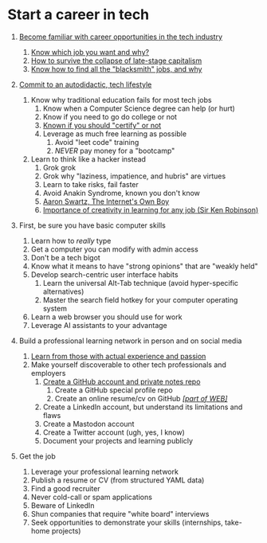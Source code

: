 # Start a career in tech

1. [Become familiar with career opportunities in the tech industry](https://youtu.be/x4B02-qpaf8)
    1. [Know which job you want and why?](https://youtu.be/d2EwuxQHV6Y)
    1. [How to survive the collapse of late-stage capitalism](https://youtu.be/nF76zlqWjk4)
    1. [Know how to find all the "blacksmith" jobs, and why](https://youtu.be/TrFGCPqpPcU)

1. [Commit to an autodidactic, tech lifestyle](https://youtu.be/yvGhmx4mtJI)
    1. Know why traditional education fails for most tech jobs
        1. Know when a Computer Science degree can help (or hurt)
        1. Know if you need to go do college or not
        1. [Known if you should "certify" or not](https://youtu.be/ZDbQ9-QJIhQ)
        1. Leverage as much free learning as possible
            1. Avoid "leet code" training
            1. *NEVER* pay money for a "bootcamp"
    1. Learn to think like a hacker instead
        1. Grok grok
        1. Grok why "laziness, impatience, and hubris" are virtues
        1. Learn to take risks, fail faster
        1. Avoid Anakin Syndrome, known you don't know
        1. [Aaron Swartz, The Internet's Own Boy](https://youtu.be/9vz06QO3UkQ)
        1. [Importance of creativity in learning for any job (Sir Ken Robinson)](https://youtu.be/XSu38uFEVuI)

1. First, be sure you have basic computer skills
    1. Learn how to *really* type
    1. Get a computer you can modify with admin access
    1. Don't be a tech bigot
    1. Know what it means to have "strong opinions" that are "weakly held"
    1. Develop search-centric user interface habits
        1. Learn the universal Alt-Tab technique (avoid hyper-specific alternatives)
        1. Master the search field hotkey for your computer operating system
    1. Learn a web browser you should use for work
    1. Leverage AI assistants to your advantage

1. Build a professional learning network in person and on social media
    1. [Learn from those with actual experience and passion](https://youtu.be/DMZd535WTkY)
    1. Make yourself discoverable to other tech professionals and employers
        1. [Create a GitHub account and private notes repo](https://youtu.be/0RnvLIDboNQ)
            1. Create a GitHub special profile repo
            1. Create an online resume/cv on GitHub *[[part of WEB]](../web)*
        1. Create a LinkedIn account, but understand its limitations and flaws
        1. Create a Mastodon account
        1. Create a Twitter account (ugh, yes, I know)
        1. Document your projects and learning publicly

1. Get the job
    1. Leverage your professional learning network
    1. Publish a resume or CV (from structured YAML data)
    1. Find a good recruiter
    1. Never cold-call or spam applications
    1. Beware of LinkedIn
    1. Shun companies that require "white board" interviews
    1. Seek opportunities to demonstrate your skills (internships, take-home projects)
